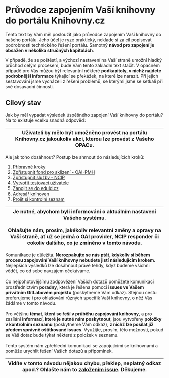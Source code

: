 # Průvodce zapojením Vaší knihovny do portálu Knihovny.cz
Tento text by Vám měl posloužit jako průvodce zapojením Vaší knihovny do našeho portálu. Jeho účel je ryze praktický, neklade si za cíl popisovat podrobnosti technického řešení portálu. Samotný **návod pro zapojení je obsažen v několika stručných kapitolách**. 

V případě, že se poštěstí, a výchozí nastavení na Vaší straně umožní hladký průchod celým procesem, bude Vám tento základní text stačit. V opačném případě pro Vás můžou být relevantní některé **podkapitoly, v nichž najdete podrobnější informace** týkající se překážek, na které lze narazit. Při jejich sestavování jsme vycházeli z řešení problémů, se kterými jsme se setkali při své dosavadní činnosti.

## Cílový stav
Jak by měl vypadat výsledek úspěšného zapojení Vaší knihovny do portálu? Na to existuje vcelku snadná odpověď:  

|  **Uživateli by mělo být umožněno provést na portálu Knihovny.cz jakoukoliv akci, kterou lze provést z Vašeho OPACu.** |
| :-----: |

Ale jak toho dosáhnout? Postup lze shrnout do následujících kroků:

1.  [Přípravné kroky](prepare)
2.  [Zpřístupnit fond pro sklízení - OAI-PMH](oai-pmh)
3.  [Zpřístupnit služby - NCIP](ncip)  
4.  [Vytvořit testovací uživatele](testusers)
5.  [Zapojit se do eduId.cz](eduid)
6.  [Adresář knihoven](addressbook)
7.  [Projít si kontrolní seznam](checklist)

| **Je nutné, abychom byli informováni o aktuálním nastavení Vašeho systému.**<br><br>Ohlašujte nám, prosím, jakékoliv relevantní změny a opravy na Vaší straně, ať už se jedná o OAI provider, NCIP responder či cokoliv dalšího, co je zmíněno v tomto návodu. |
| :-----: |

Komunikace je důležitá. **Nerozpakujte se nás ptát, kdykoliv si během procesu zapojování Vaší knihovny nebudete jistí následujícím krokem.** Nejlepších výsledků lze dosáhnout právě tehdy, když budeme všichni vědět, co od sebe navzájem očekáváme.  
&nbsp;  
Co nejpohotovějšímu zodpovězení Vašich dotazů pomůžete komunikací prostřednictvím **poradny**, která je řešena pomocí **issues ve Vašem privátním GitLabovém projektu** (poskytneme Vám odkaz). Stejnou cestu preferujeme i pro ohlašování různých specifik Vaší knihovny, o něž Vás žádáme v tomto návodu.   
&nbsp;  
Pro většinu **témat, která se řeší v průběhu zapojování knihovny**, a pro zasílání **informací, které je nutné nám poskytnout**,  jsou vytvořeny **položky v kontrolním seznamu** (poskytneme Vám odkaz), **z nichž lze posílat již předem správně oštítkované issues**. Využijte, prosím, této možnosti, pokud se Váš dotaz bude týkat některé z položek v seznamu.  
&nbsp;  
Tento systém nám zpřehlední komunikaci se zapojujícími se knihovnami a pomůže urychlit řešení Vašich dotazů a připomínek.

| Vidíte v tomto návodu nějakou chybu, překlep, neplatný odkaz apod.? Ohlašte nám to [založením issue](../issues/). Děkujeme.  |
| :-----: |

